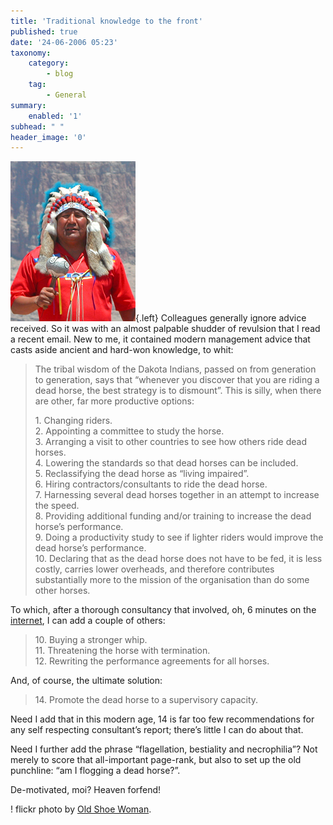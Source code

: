 ```yaml
---
title: 'Traditional knowledge to the front'
published: true
date: '24-06-2006 05:23'
taxonomy:
    category:
        - blog
    tag:
        - General
summary:
    enabled: '1'
subhead: " "
header_image: '0'
---
```


![American Indian in feathered headdress](2214294_9d257721d6_o.jpg){.left} Colleagues generally ignore advice received. So it was with an almost palpable shudder of revulsion that I read a recent email. New to me, it contained modern management advice that casts aside ancient and hard-won knowledge, to whit:

> The tribal wisdom of the Dakota Indians, passed on from generation to generation, says that “whenever you discover that you are riding a dead horse, the best strategy is to dismount”. This is silly, when there are other, far more productive options:
>
> 1\. Changing riders.  
> 2\. Appointing a committee to study the horse.  
> 3\. Arranging a visit to other countries to see how others ride dead horses.  
> 4\. Lowering the standards so that dead horses can be included.  
> 5\. Reclassifying the dead horse as “living impaired”.  
> 6\. Hiring contractors/consultants to ride the dead horse.  
> 7\. Harnessing several dead horses together in an attempt to increase the speed.  
> 8\. Providing additional funding and/or training to increase the dead horse’s performance.  
> 9\. Doing a productivity study to see if lighter riders would improve the dead horse’s performance.  
> 10\. Declaring that as the dead horse does not have to be fed, it is less costly, carries lower overheads, and therefore contributes substantially more to the mission of the organisation than do some other horses.  

To which, after a thorough consultancy that involved, oh, 6 minutes on the [internet](http://www.professortangent.org/humor.shtml#horse), I can add a couple of others:

> 10\. Buying a stronger whip.  
> 11\. Threatening the horse with termination.  
> 12\. Rewriting the performance agreements for all horses.  

And, of course, the ultimate solution:

> 14\. Promote the dead horse to a supervisory capacity.

Need I add that in this modern age, 14 is far too few recommendations for any self respecting consultant’s report; there’s little I can do about that.

Need I further add the phrase “flagellation, bestiality and necrophilia”? Not merely to score that all-important page-rank, but also to set up the old punchline: “am I flogging a dead horse?”.

De-motivated, moi? Heaven forfend!

! flickr photo by [Old Shoe Woman](https://www.flickr.com/photos/judybaxter/2214294/). 
